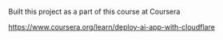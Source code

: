 Built this project as a part of this course at Coursera

https://www.coursera.org/learn/deploy-ai-app-with-cloudflare
 
